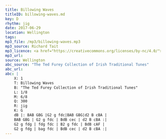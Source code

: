 ```yaml
---
title: Billowing Waves
titleID: billowing-waves.md
key: D
rhythm: jig
date: 2017-06-29
location: Wellington
tags:
mp3_file: /mp3/billowing-waves.mp3
mp3_source: Richard Tait
mp3_licence: <a href="https://creativecommons.org/licenses/by-nc/4.0/">CC-BY-NC-4.0</a>
mp3_url:
source: Wellington
abc_source: "The Ted Furey Collection of Irish Traditional Tunes"
abc_url:
abc: |
    X: 1
    T: Billowing Waves
    B: "The Ted Furey Collection of Irish Traditional Tunes"
    L: 1/8
    M: 6/8
    Q: 300
    R: jig
    K: G
    dB |: BAB GBG |G2 g fdc|BAB GBG|d2 B cBA |
    BAB GBG | G2 g fdc | BdB cec | d2 B cBA :|
    G2 g fdg | fdg fdc | B2 g fdc | BdB cAF |
    G2 g fdg | bag fdc | BdB cec | d2 B cBA :|
---
```

